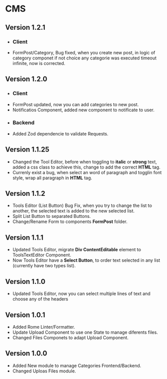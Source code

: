 # CMS

## Version 1.2.1
+ ### Client
+ FormPost/Category, Bug fixed, when you create new post, in logic of category componet if not choice any categorie was executed timeout infinite, now is corrected.

## Version 1.2.0
+ ### Client
+ FormPost updated, now you can add categories to new post.
+ Notificatios Component, added new component to notificate to user.
+ ### Backend
+ Added Zod dependencie to validate Requests.

## Version 1.1.25
+ Changed the Tool Editor, before when toggling to __italic__ or __strong__ text, added a css class to achieve this, change to add the correct __HTML__ tag.
+ Currenly exist a bug, when select an word of paragraph and togglin font style, wrap all paragraph in __HTML__ tag.

## Version 1.1.2
+ Tools Editor (List Button) Bug Fix, when you try to change the list to another, the selected text is added to the new selected list.
+ Split List Button to separated Buttons.
+ Change/Rename Form to components __FormPost__ folder.

## Version 1.1.1
+ Updated Tools Editor, migrate __Div ContentEditable__ element to ToolsTextEditor Component.
+ Now Tools Editor have a __Select Button__, to order text selected in any list (currently have two types list).

## Version 1.1.0
+ Updated Tools Editor, now you can select multiple lines of text and choose any of the headers

## Version 1.0.1
+ Added Rome Linter/Formatter.
+ Update Upload Component to use one State to manage diferents files.
+ Changed Files Componets to adapt Upload Component.

## Version 1.0.0
+ Added New module to manage Categories Frontend/Backend.
+ Changed Uploas Files module.